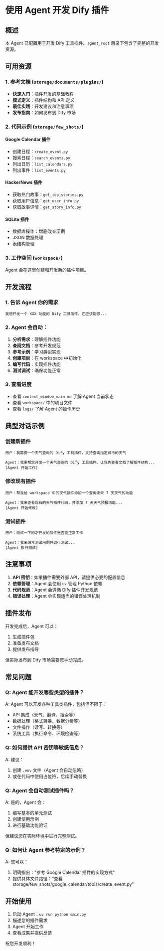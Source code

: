 # 使用 Agent 开发 Dify 插件

## 概述

本 Agent 已配置用于开发 Dify 工具插件。`agent_root` 目录下包含了完整的开发资源。

## 可用资源

### 1. 参考文档 (`storage/documents/plugins/`)

- **快速入门**：插件开发的基础教程
- **模式定义**：插件结构和 API 定义
- **最佳实践**：开发建议和注意事项
- **发布指南**：如何发布到 Dify 市场

### 2. 代码示例 (`storage/few_shots/`)

#### Google Calendar 插件
- 创建日程：`create_event.py`
- 搜索日程：`search_events.py`
- 列出日历：`list_calendars.py`
- 列出事件：`list_events.py`

#### HackerNews 插件
- 获取热门故事：`get_top_stories.py`
- 获取用户信息：`get_user_info.py`
- 获取故事详情：`get_story_info.py`

#### SQLite 插件
- 数据库操作：增删改查示例
- JSON 数据处理
- 表结构管理

### 3. 工作空间 (`workspace/`)

Agent 会在这里创建和开发新的插件项目。

## 开发流程

### 1. 告诉 Agent 你的需求

```
我想开发一个 XXX 功能的 Dify 工具插件，它应该能够...
```

### 2. Agent 会自动：

1. **分析需求**：理解插件功能
2. **查阅文档**：参考开发规范
3. **参考示例**：学习类似实现
4. **创建项目**：在 workspace 中初始化
5. **编写代码**：实现插件功能
6. **测试调试**：确保功能正常

### 3. 查看进度

- 查看 `context_window_main.md` 了解 Agent 当前状态
- 查看 `workspace/` 中的项目文件
- 查看 `logs/` 了解 Agent 的操作历史

## 典型对话示例

### 创建新插件

```
用户：我需要一个天气查询的 Dify 工具插件，支持查询指定城市的天气

Agent：我来帮您开发一个天气查询的 Dify 工具插件。让我先查看文档了解插件结构...
[Agent 开始工作]
```

### 修改现有插件

```
用户：帮我给 workspace 中的天气插件添加一个查询未来 7 天天气的功能

Agent：我来查看现有的天气插件代码，并添加 7 天天气预报功能...
[Agent 开始修改]
```

### 测试插件

```
用户：测试一下刚才开发的插件是否能正常工作

Agent：我来编写测试用例并运行测试...
[Agent 执行测试]
```

## 注意事项

1. **API 密钥**：如果插件需要外部 API，请提供必要的配置信息
2. **依赖管理**：Agent 会使用 `uv` 管理 Python 依赖
3. **代码规范**：Agent 会遵循 Dify 插件开发规范
4. **错误处理**：Agent 会实现适当的错误处理机制

## 插件发布

开发完成后，Agent 可以：

1. 生成插件包
2. 准备发布文档
3. 提供发布指导

但实际发布到 Dify 市场需要您手动完成。

## 常见问题

### Q: Agent 能开发哪些类型的插件？

A: Agent 可以开发各种工具类插件，包括但不限于：
- API 集成（天气、翻译、搜索等）
- 数据处理（格式转换、数据分析等）
- 文件操作（读写、转换等）
- 系统工具（执行命令、环境检查等）

### Q: 如何提供 API 密钥等敏感信息？

A: 建议：
1. 创建 `.env` 文件（Agent 会自动忽略）
2. 或在代码中使用占位符，后续手动替换

### Q: Agent 会自动测试插件吗？

A: 是的，Agent 会：
1. 编写基本的单元测试
2. 创建使用示例
3. 进行基础功能验证

但建议您在实际环境中进行完整测试。

### Q: 如何让 Agent 参考特定的示例？

A: 您可以：
1. 明确指出："参考 Google Calendar 插件的实现方式"
2. 提供具体文件路径："查看 storage/few_shots/google_calendar/tools/create_event.py"

## 开始使用

1. 启动 Agent：`uv run python main.py`
2. 描述您的插件需求
3. Agent 开始工作
4. 查看成果并提供反馈

祝您开发顺利！